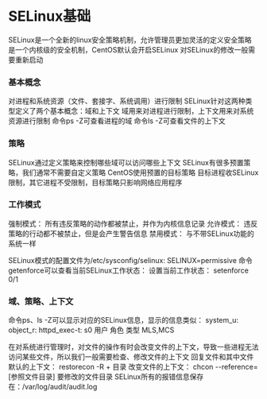 # SELinux基础
SELinux是一个全新的linux安全策略机制，允许管理员更加灵活的定义安全策略
是一个内核级的安全机制，CentOS默认会开启SELinux
对SELinux的修改一般需要重新启动

### 基本概念
对进程和系统资源（文件、套接字、系统调用）进行限制
SELinux针对这两种类型定义了两个基本概念：域和上下文
域用来对进程进行限制，上下文用来对系统资源进行限制
命令ps -Z可查看进程的域
命令ls -Z可查看文件的上下文

### 策略
SELinux通过定义策略来控制哪些域可以访问哪些上下文
SELinux有很多预置策略，我们通常不需要自定义策略
CentOS使用预置的目标策略
目标进程收SELinux限制，其它进程不受限制，目标策略只影响网络应用程序

### 工作模式
强制模式：
所有违反策略的动作都被禁止，并作为内核信息记录
允许模式：
违反策略的行动都不被禁止，但是会产生警告信息
禁用模式：
与不带SELinux功能的系统一样

SELinux模式的配置文件为/etc/sysconfig/selinux:
SELINUX=permissive
命令getenforce可以查看当前SELinux工作状态：
设置当前工作状态：
setenforce 0/1

### 域、策略、上下文
命令ps、ls -Z可以显示对应的SELinux信息，显示的信息类似：
system_u: object_r: httpd_exec-t: s0
用户      角色      类型          MLS,MCS

在对系统进行管理时，对文件的操作有时会改变文件的上下文，导致一些进程无法访问某些文件，所以我们一般需要检查、修改文件的上下文
回复文件和其中文件默认的上下文：
restorecon -R + 目录
改变文件的上下文：
chcon --reference=[参照文件目录] 要修改的文件目录
SELinux所有的报错信息保存在：/var/log/audit/audit.log